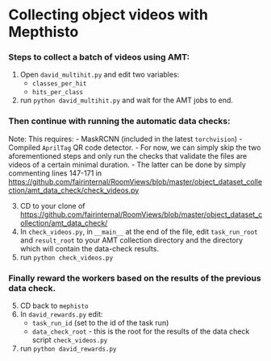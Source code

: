 # Collecting object videos with Mepthisto

### Steps to collect a batch of videos using AMT:
1. Open `david_multihit.py` and edit two variables:
    - `classes_per_hit`
    - `hits_per_class`
2. run `python david_multihit.py` and wait for the AMT jobs to end.

### Then continue with running the automatic data checks:
Note: This requires:
    - MaskRCNN (included in the latest `torchvision`)
    - Compiled `AprilTag` QR code detector. 
    - For now, we can simply skip the two aforementioned steps and only run the checks that validate the files are videos of a certain minimal duration.
    - The latter can be done by simply commenting lines 147-171 in https://github.com/fairinternal/RoomViews/blob/master/object_dataset_collection/amt_data_check/check_videos.py

3. CD to your clone of https://github.com/fairinternal/RoomViews/blob/master/object_dataset_collection/amt_data_check/
4. In `check_videos.py`, in `__main__` at the end of the file, edit `task_run_root` and `result_root` to your AMT collection directory and the directory which will contain the data-check results.
5. run `python check_videos.py`

### Finally reward the workers based on the results of the previous data check.
5. CD back to `mephisto`
6. In `david_rewards.py` edit:
    - `task_run_id` (set to the id of the task run)
    - `data_check_root` - this is the root for the results of the data check script `check_videos.py`
7. run `python david_rewards.py`


